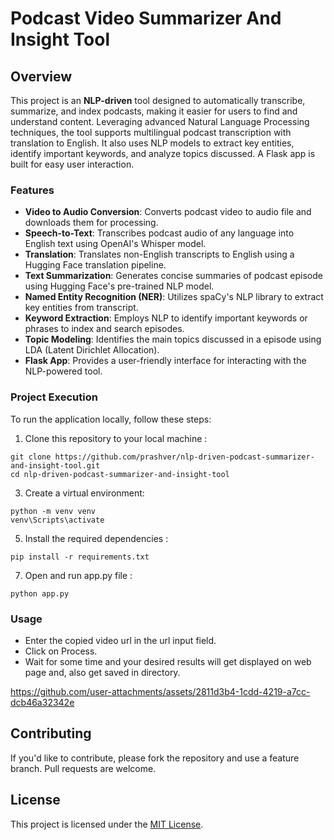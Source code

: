 # Podcast Video Summarizer And Insight Tool

## Overview

This project is an **NLP-driven** tool designed to automatically transcribe, summarize, and index podcasts, making it easier for users to find and understand content. Leveraging advanced Natural Language Processing techniques, the tool supports multilingual podcast transcription with translation to English. It also uses NLP models to extract key entities, identify important keywords, and analyze topics discussed. A Flask app is built for easy user interaction.

### Features

- **Video to Audio Conversion**: Converts podcast video to audio file and downloads them for processing.
- **Speech-to-Text**: Transcribes podcast audio of any language into English text using OpenAI's Whisper model.
- **Translation**: Translates non-English transcripts to English using a Hugging Face translation pipeline.
- **Text Summarization**: Generates concise summaries of podcast episode using Hugging Face's pre-trained NLP model.
- **Named Entity Recognition (NER)**: Utilizes spaCy's NLP library to extract key entities from transcript.
- **Keyword Extraction**: Employs NLP to identify important keywords or phrases to index and search episodes.
- **Topic Modeling**: Identifies the main topics discussed in a episode using LDA (Latent Dirichlet Allocation).
- **Flask App**: Provides a user-friendly interface for interacting with the NLP-powered tool.

### Project Execution

To run the application locally, follow these steps:
1. Clone this repository to your local machine : 
```
git clone https://github.com/prashver/nlp-driven-podcast-summarizer-and-insight-tool.git
cd nlp-driven-podcast-summarizer-and-insight-tool
```

3. Create a virtual environment:
```
python -m venv venv
venv\Scripts\activate
```

5. Install the required dependencies : 
```
pip install -r requirements.txt
```

7. Open and run app.py file : 
```
python app.py
```

### Usage

- Enter the copied video url in the url input field.
- Click on Process.
- Wait for some time and your desired results will get displayed on web page and, also get saved in directory.

https://github.com/user-attachments/assets/2811d3b4-1cdd-4219-a7cc-dcb46a32342e

## Contributing

If you'd like to contribute, please fork the repository and use a feature branch. Pull requests are welcome.

## License

This project is licensed under the [MIT License](LICENSE).

